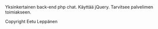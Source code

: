 Yksinkertainen back-end php chat.
Käyttää jQuery.
Tarvitsee palvelimen toimiakseen.

Copyright Eetu Leppänen
